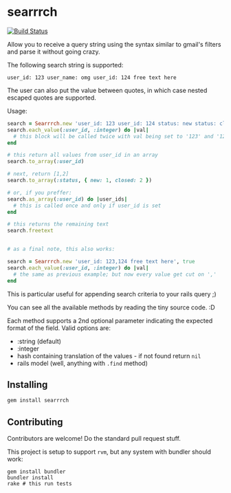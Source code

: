 # searrrch

[![Build Status](https://travis-ci.org/marcelocf/searrrch.svg?branch=master)](https://travis-ci.org/marcelocf/searrrch)

Allow you to receive a query string using the syntax similar to gmail's filters
and parse it without going crazy.

The following search string is supported:

```
user_id: 123 user_name: omg user_id: 124 free text here
```

The user can also put the value between quotes, in which case nested escaped quotes are supported.

Usage:

```ruby
search = Searrrch.new 'user_id: 123 user_id: 124 status: new status: closed free text here'
search.each_value(:user_id, :integer) do |val|
  # this block will be called twice with val being set to '123' and '124'
end

# this return all values from user_id in an array
search.to_array(:user_id) 

# next, return [1,2]
search.to_array(:status, { new: 1, closed: 2 })

# or, if you preffer:
search.as_array(:user_id) do |user_ids|
  # this is called once and only if user_id is set
end

# this returns the remaining text
search.freetext


# as a final note, this also works:

search = Searrrch.new 'user_id: 123,124 free text here', true
search.each_value(:user_id, :integer) do |val|
  # the same as previous example; but now every value get cut on ','
end
```

This is particular useful for appending search criteria to your rails query ;)

You can see all the available methods by reading the tiny source code. :D

Each method supports a 2nd optional parameter indicating the expected format of the field. Valid options are:

* :string (default)
* :integer
* hash containing translation of the values - if not found return `nil`
* rails model (well, anything with `.find` method)

## Installing

```bash
gem install searrrch
```

## Contributing

Contributors are welcome! Do the standard pull request stuff.

This project is setup to support `rvm`, but any system with bundler should work:

```#bash
gem install bundler
bundler install
rake # this run tests
```
